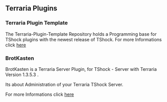 ## Terraria Plugins

### Terraria Plugin Template

The Terraria-Plugin-Template Repository holds 
a Programming base for TShock plugins with the newest release of TShock.
For more Informations click [here](https://zerif-shinu.github.io/Terraria-Plugin-Template/)


### BrotKasten

BrotKasten is a Terraria Server Plugin, for TShock - Server with Terraria Version 1.3.5.3 .

Its about Administration of your Terraria TShock Server.

For more Informations click [here](https://zerif-shinu.github.io/BrotKasten/)

